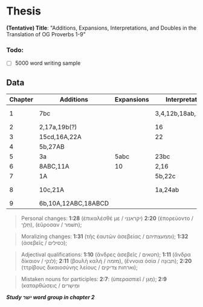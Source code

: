 # Thesis
**(Tentative) Title**: "Additions, Expansions, Interpretations, and Doubles in the Translation of OG Proverbs 1-9"
### Todo:
- [ ] 5000 word writing sample

## Data
|   Chapter | Additions           | Expansions      | Interpretations      | Doubles          | Other                        |
| --------- | ----------          | --------------- | -------              | ---------------- | -----                        |
|         1 | 7bc                 |                 | 3,4,12b,18ab,19ab,22 | 14,21,27         | 10b (11a MT), 17 (collapsed) |
|         2 | 2,17a,19b(?)        |                 | 16                   | 3,19(?),21       |                              |
|         3 | 15cd,16A,22A        |                 | 22                   |                  |                              |
|         4 | 5b,27AB             |                 |                      | 10               |                              |
|         5 | 3a                  | 5abc            | 23bc                 |                  | 18a (17c MT)                 |
|         6 | 8ABC,11A            | 10              | 2,16                 | 25               | d                            |
|         7 | 1A                  |                 | 5b,22c               |                  |                              |
|         8 | 10c,21A             |                 | 1a,24ab              |                  | 32-34 (rearrangement)        |
|         9 | 6b,10A,12ABC,18ABCD |                 |                      |                  |                              |

> Personal changes: **1:28** (ἐπικαλέσθέ με / יקראנני) **2:20** (ἐπορεύοντο / תֵלֵך), (εὕροσαν / תשׁמר); 

> Moralizing changes: **1:31** (τῆς ἑαυτῶν ἀσεβείας / וממעצתיהם); **1:32** (ἀσεβεῖς / כסילים); 

> Adjectival qualifications: **1:10** (ἄνδρες ἀσεβεῖς / חטאים); **1:11** (ἄνδρα δίκαιον / לנקי); **2:11** (βουλὴ καλή / מזמה), (ἔννοια ὁσία / תבוּנָה); **2:20** (ττρίβους δικαιοσύνης λείους / וארחות צדיקים); 

> Mistaken nouns for participles: **2:7**: (ὑπερασπιεῖ / מָגֵן); **2:9** (καταρθώσεις / וּמֵישָׁרים

_**Study ישׁר word group in chapter 2**_
